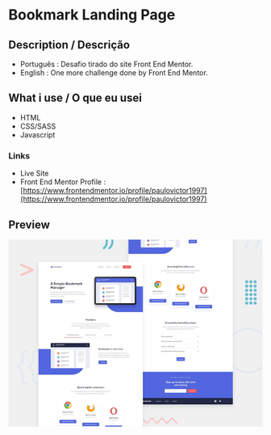 # Bookmark Landing Page

## Description / Descrição 
 - Português : Desafio tirado do site Front End Mentor.
 - English : One more challenge done by Front End Mentor.

## What i use / O que eu usei
   - HTML
   - CSS/SASS
   - Javascript

### Links
  - Live Site
  - Front End Mentor Profile : [https://www.frontendmentor.io/profile/paulovictor1997](https://www.frontendmentor.io/profile/paulovictor1997) 

## Preview 
   ![assets/images/preview.jpg](assets/images/preview.jpg)
  

 
